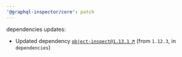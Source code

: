 ```yaml
---
'@graphql-inspector/core': patch
---
```

dependencies updates:
  - Updated dependency [`object-inspect@1.13.1`
    ↗︎](https://www.npmjs.com/package/object-inspect/v/1.13.1) (from `1.12.3`, in `dependencies`)
